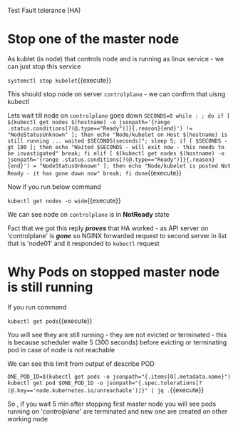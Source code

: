 
Test Fault tolerance (HA)

# Stop one of the master node 

As kublet (is node) that controls node and is running as linux service - we can just stop this service 

`
systemctl stop kubelet
`{{execute}}

This should stop node on server `controlplane` - we can confirm that uisng kubectl 

Lets wait till node on `controlplane` goes down 
`
SECONDS=0
while : ;
 do
  if [ $(kubectl get nodes $(hostname) -o jsonpath='{range .status.conditions[?(@.type=="Ready")]}{.reason}{end}') != "NodeStatusUnknown" ]; then
  echo "Node/kubelet on Host $(hostname) is still running ... waited $SECONDS(seconds)";
  sleep 5;
  if [ $SECONDS -gt 180 ]; then
     echo "Waited $SECONDS - will exit now - this needs to be invastigated"
     break;
  fi
  elif [ $(kubectl get nodes $(hostname) -o jsonpath='{range .status.conditions[?(@.type=="Ready")]}{.reason}{end}') = "NodeStatusUnknown" ]; then
    echo "Node/kubelet is posted Not Ready - it has gone down now"
    break;
  fi
 done
`{{execute}}

Now if you run below command 

`
kubectl get nodes -o wide
`{{execute}}

We can see node on `controlplane` is in **NotReady** state 

Fact that we got this reply ***proves*** that HA worked - as API server on 'controlplane' is ***gone*** so NGINX forwarded 
request to second server in list that is 'node01' and it responded to `kubectl` request 

# Why Pods on stopped master node is still running 

If you run command 

`
kubectl get pods
`{{execute}}

You will see they are still running - they are not evicted or terminated - this is because
scheduler waite 5 (300 seconds) before evicting or terminating pod in case of node is not reachable 

We can see this limit from output of describe POD

`
ONE_POD_ID=$(kubectl get pods -o jsonpath="{.items[0].metadata.name}")
kubectl get pod $ONE_POD_ID -o jsonpath="{.spec.tolerations[?(@.key=='node.kubernetes.io/unreachable')]}" | jq .
`{{execute}}

So , if you wait 5 min after stopping first master node you will see pods running on '*controlplane*' are 
terminated and new one are created on other working node 